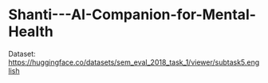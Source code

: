 # Shanti---AI-Companion-for-Mental-Health

Dataset: https://huggingface.co/datasets/sem_eval_2018_task_1/viewer/subtask5.english
